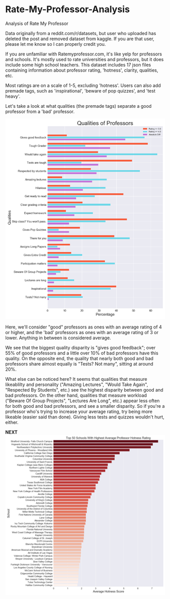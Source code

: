 # Rate-My-Professor-Analysis
Analysis of Rate My Professor


Data originally from a reddit.com/r/datasets, but user who uploaded has deleted the post and removed dataset from kaggle. 
If you are that user, please let me know so I can properly credit you.

If you are unfamiliar with Ratemyprofessor.com, it's like yelp for professors and schools. It's mostly used to rate universities and professors, but it does include some high school teachers. This dataset includes 17 json files containing information about professor rating, 'hotness', clarity, qualities, etc.

Most ratings are on a scale of 1-5, excluding 'hotness'. Users can also add premade tags, such as 'inspirational', 'beware of pop quizzes', and 'test heavy'.




Let's take a look at what qualities (the premade tags) separate a good professor from a 'bad' professor.

![alt text](Graphs/Qualities_of_Professors.png)

Here, we'll consider "good" professors as ones with an average rating of 4 or higher, and the 'bad' professors as ones with an average rating of 3 or lower. Anything in between is considered average.

We see that the biggest quality disparity is "gives good feedback"; over 55% of good professors and a little over 10% of bad professors have this quality. On the opposite end, the quality that nearly both good and bad professors share almost equally is "Tests? Not many", sitting at around 20%. 

What else can be noticed here? It seems that qualities that measure likeablilty and personality ("Amazing Lectures", "Would Take Again", "Respected By Students", etc.) see the highest disparity between good and bad professors. On the other hand, qualities that measure workload ("Beware Of Group Projects", "Lectures Are Long", etc.) appear less often for both good and bad professors, and see a smaller disparity. So if you're a professor who's trying to increase your average rating, try being more likeable (easier said than done). Giving less tests and quizzes wouldn't hurt, either.


__NEXT__
![alt text](Graphs/Top_50_Schools_With_Highest_Average_Professor_Hotness_Rating.png)
